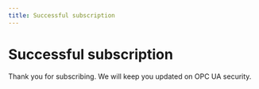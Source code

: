 ```yaml
---
title: Successful subscription
---
```


<head>
    <meta name="robots" content="noindex"/>
</head>

# Successful subscription

Thank you for subscribing. We will keep you updated on OPC UA security.
